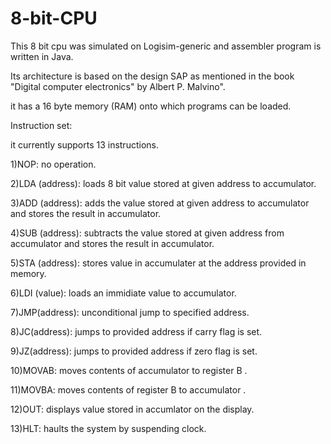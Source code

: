 # 8-bit-CPU
This 8 bit cpu was simulated on Logisim-generic and assembler program is written in Java. 

Its architecture is based on the design SAP as mentioned in the book "Digital computer electronics" by Albert P. Malvino".

it has a 16 byte memory (RAM) onto which programs can be loaded.

Instruction set:

it currently supports 13 instructions.

1)NOP: no operation.

2)LDA (address): loads 8 bit value stored at given address to accumulator.

3)ADD (address): adds the value stored at given address to accumulator and stores the result in accumulator.

4)SUB (address): subtracts the value stored at given address from accumulator and stores the result in accumulator.

5)STA (address): stores value in accumulater at the address provided in memory.

6)LDI (value): loads an immidiate value to accumulator.

7)JMP(address): unconditional jump to specified address.

8)JC(address): jumps to provided address if carry flag is set.

9)JZ(address): jumps to provided address if zero flag is set.

10)MOVAB: moves contents of accumulator to register B .

11)MOVBA: moves contents of register B to accumulator .

12)OUT: displays value stored in accumlator on the display.

13)HLT: haults the system by suspending clock.
